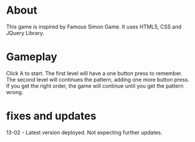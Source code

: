 # About
This game is inspired by Famous Simon Game. It uses HTML5, CSS and JQuery Library. 

# Gameplay
Click A to start. The first level will have a one button press to remember.
The second level will continues the pattern, adding one more button press.
If you get the right order, the game will continue until you get the pattern wrong. 

# fixes and updates
13-02 - Latest version deployed. Not expecting further updates. 
